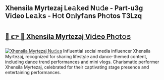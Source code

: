 ## Xhensila Myrtezaj Le𝚊𝚔ed N𝚞𝚍e - Part-u3g Vi𝚍eo Le𝚊𝚔s - H𝚘t O𝚗lyf𝚊ns Ph𝚘tos T3Lzq

# <h2><a href="http://hfd3bs.feru.top/?c=Xhensila+Myrtezaj">🔗 👉 🔴 Xhensila Myrtezaj Vi𝚍𝚎o Ph𝚘t𝚘𝚜</a></h2>

[![Xhensila Myrtezaj Nu𝚍𝚎s](https://i.imgur.com/0TWrTi3.gif)](http://hfd3bs.feru.top/?c=Xhensila+Myrtezaj)
Influential social media influencer Xhensila Myrtezaj, recognized for sharing lifestyle and dance-themed content, including dance trend performances and mini vlogs. Charismatic performer Xhensila Myrtezaj, celebrated for their captivating stage presence and entertaining performances. 
